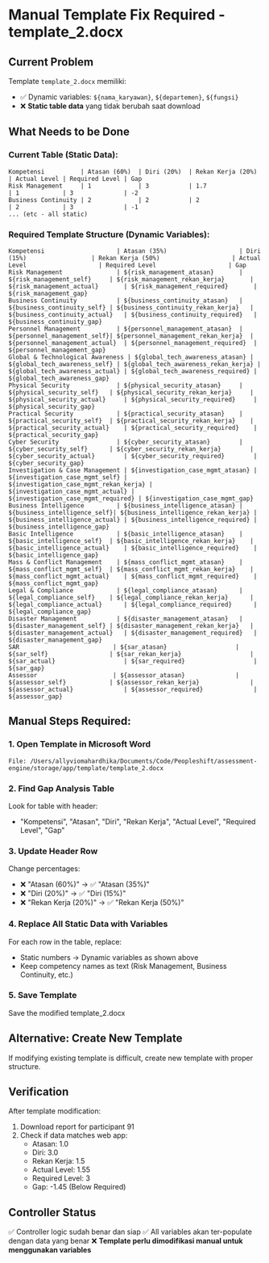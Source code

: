 # Manual Template Fix Required - template_2.docx

## Current Problem
Template `template_2.docx` memiliki:
- ✅ Dynamic variables: `${nama_karyawan}`, `${departemen}`, `${fungsi}`
- ❌ **Static table data** yang tidak berubah saat download

## What Needs to be Done

### Current Table (Static Data):
```
Kompetensi          | Atasan (60%)  | Diri (20%)  | Rekan Kerja (20%)  | Actual Level | Required Level | Gap
Risk Management     | 1             | 3           | 1.7                | 1            | 3              | -2
Business Continuity | 2             | 2           | 2                  | 2            | 3              | -1
... (etc - all static)
```

### Required Template Structure (Dynamic Variables):
```
Kompetensi                    | Atasan (35%)                    | Diri (15%)                  | Rekan Kerja (50%)                    | Actual Level                    | Required Level                    | Gap
Risk Management               | ${risk_management_atasan}       | ${risk_management_self}     | ${risk_management_rekan_kerja}       | ${risk_management_actual}       | ${risk_management_required}       | ${risk_management_gap}
Business Continuity           | ${business_continuity_atasan}   | ${business_continuity_self} | ${business_continuity_rekan_kerja}   | ${business_continuity_actual}   | ${business_continuity_required}   | ${business_continuity_gap}
Personnel Management          | ${personnel_management_atasan}  | ${personnel_management_self}| ${personnel_management_rekan_kerja}  | ${personnel_management_actual}  | ${personnel_management_required}  | ${personnel_management_gap}
Global & Technological Awareness | ${global_tech_awareness_atasan} | ${global_tech_awareness_self} | ${global_tech_awareness_rekan_kerja} | ${global_tech_awareness_actual} | ${global_tech_awareness_required} | ${global_tech_awareness_gap}
Physical Security             | ${physical_security_atasan}     | ${physical_security_self}   | ${physical_security_rekan_kerja}     | ${physical_security_actual}     | ${physical_security_required}     | ${physical_security_gap}
Practical Security            | ${practical_security_atasan}    | ${practical_security_self}  | ${practical_security_rekan_kerja}    | ${practical_security_actual}    | ${practical_security_required}    | ${practical_security_gap}
Cyber Security                | ${cyber_security_atasan}        | ${cyber_security_self}      | ${cyber_security_rekan_kerja}        | ${cyber_security_actual}        | ${cyber_security_required}        | ${cyber_security_gap}
Investigation & Case Management | ${investigation_case_mgmt_atasan} | ${investigation_case_mgmt_self} | ${investigation_case_mgmt_rekan_kerja} | ${investigation_case_mgmt_actual} | ${investigation_case_mgmt_required} | ${investigation_case_mgmt_gap}
Business Intelligence         | ${business_intelligence_atasan} | ${business_intelligence_self}| ${business_intelligence_rekan_kerja} | ${business_intelligence_actual} | ${business_intelligence_required} | ${business_intelligence_gap}
Basic Intelligence            | ${basic_intelligence_atasan}    | ${basic_intelligence_self}  | ${basic_intelligence_rekan_kerja}    | ${basic_intelligence_actual}    | ${basic_intelligence_required}    | ${basic_intelligence_gap}
Mass & Conflict Management    | ${mass_conflict_mgmt_atasan}    | ${mass_conflict_mgmt_self}  | ${mass_conflict_mgmt_rekan_kerja}    | ${mass_conflict_mgmt_actual}    | ${mass_conflict_mgmt_required}    | ${mass_conflict_mgmt_gap}
Legal & Compliance            | ${legal_compliance_atasan}      | ${legal_compliance_self}    | ${legal_compliance_rekan_kerja}      | ${legal_compliance_actual}      | ${legal_compliance_required}      | ${legal_compliance_gap}
Disaster Management           | ${disaster_management_atasan}   | ${disaster_management_self} | ${disaster_management_rekan_kerja}   | ${disaster_management_actual}   | ${disaster_management_required}   | ${disaster_management_gap}
SAR                          | ${sar_atasan}                   | ${sar_self}                 | ${sar_rekan_kerja}                   | ${sar_actual}                   | ${sar_required}                   | ${sar_gap}
Assessor                     | ${assessor_atasan}              | ${assessor_self}            | ${assessor_rekan_kerja}              | ${assessor_actual}              | ${assessor_required}              | ${assessor_gap}
```

## Manual Steps Required:

### 1. Open Template in Microsoft Word
```
File: /Users/allyviomahardhika/Documents/Code/Peopleshift/assessment-engine/storage/app/template/template_2.docx
```

### 2. Find Gap Analysis Table
Look for table with header:
- "Kompetensi", "Atasan", "Diri", "Rekan Kerja", "Actual Level", "Required Level", "Gap"

### 3. Update Header Row
Change percentages:
- ❌ "Atasan (60%)" → ✅ "Atasan (35%)"
- ❌ "Diri (20%)" → ✅ "Diri (15%)" 
- ❌ "Rekan Kerja (20%)" → ✅ "Rekan Kerja (50%)"

### 4. Replace All Static Data with Variables
For each row in the table, replace:
- Static numbers → Dynamic variables as shown above
- Keep competency names as text (Risk Management, Business Continuity, etc.)

### 5. Save Template
Save the modified template_2.docx

## Alternative: Create New Template
If modifying existing template is difficult, create new template with proper structure.

## Verification
After template modification:
1. Download report for participant 91
2. Check if data matches web app:
   - Atasan: 1.0
   - Diri: 3.0  
   - Rekan Kerja: 1.5
   - Actual Level: 1.55
   - Required Level: 3
   - Gap: -1.45 (Below Required)

## Controller Status
✅ Controller logic sudah benar dan siap
✅ All variables akan ter-populate dengan data yang benar
❌ **Template perlu dimodifikasi manual untuk menggunakan variables**